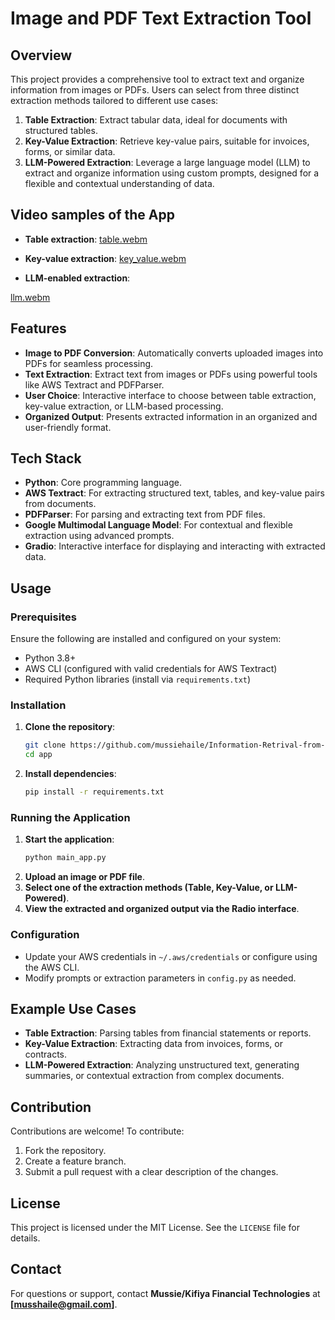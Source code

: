 
# **Image and PDF Text Extraction Tool**

## **Overview**
This project provides a comprehensive tool to extract text and organize information from images or PDFs. Users can select from three distinct extraction methods tailored to different use cases:

1. **Table Extraction**: Extract tabular data, ideal for documents with structured tables.
2. **Key-Value Extraction**: Retrieve key-value pairs, suitable for invoices, forms, or similar data.
3. **LLM-Powered Extraction**: Leverage a large language model (LLM) to extract and organize information using custom prompts, designed for a flexible and contextual understanding of data.

## **Video samples of the App**
- **Table extraction**:
[table.webm](https://github.com/user-attachments/assets/41c00b07-8ff7-44c3-b59d-5e224d0861ab)
- **Key-value extraction**:
  [key_value.webm](https://github.com/user-attachments/assets/e45fb248-8ad4-410f-897e-d9a187234bbb)

- **LLM-enabled extraction**:
  
[llm.webm](https://github.com/user-attachments/assets/307419c6-db98-40fe-beb9-c8a0ef254eb1)

## **Features**
- **Image to PDF Conversion**: Automatically converts uploaded images into PDFs for seamless processing.
- **Text Extraction**: Extract text from images or PDFs using powerful tools like AWS Textract and PDFParser.
- **User Choice**: Interactive interface to choose between table extraction, key-value extraction, or LLM-based processing.
- **Organized Output**: Presents extracted information in an organized and user-friendly format.

## **Tech Stack**
- **Python**: Core programming language.
- **AWS Textract**: For extracting structured text, tables, and key-value pairs from documents.
- **PDFParser**: For parsing and extracting text from PDF files.
- **Google Multimodal Language Model**: For contextual and flexible extraction using advanced prompts.
- **Gradio**: Interactive interface for displaying and interacting with extracted data.

## **Usage**
### **Prerequisites**
Ensure the following are installed and configured on your system:
- Python 3.8+
- AWS CLI (configured with valid credentials for AWS Textract)
- Required Python libraries (install via `requirements.txt`)

### **Installation**
1. **Clone the repository**:
   ```bash
   git clone https://github.com/mussiehaile/Information-Retrival-from-Unstractured-Data
   cd app
   ```
2. **Install dependencies**:
   ```bash
   pip install -r requirements.txt
   ```

### **Running the Application**
1. **Start the application**:
   ```bash
   python main_app.py
   ```
2. **Upload an image or PDF file**.
3. **Select one of the extraction methods (Table, Key-Value, or LLM-Powered)**.
4. **View the extracted and organized output via the Radio interface**.

### **Configuration**
- Update your AWS credentials in `~/.aws/credentials` or configure using the AWS CLI.
- Modify prompts or extraction parameters in `config.py` as needed.

## **Example Use Cases**
- **Table Extraction**: Parsing tables from financial statements or reports.
- **Key-Value Extraction**: Extracting data from invoices, forms, or contracts.
- **LLM-Powered Extraction**: Analyzing unstructured text, generating summaries, or contextual extraction from complex documents.

## **Contribution**
Contributions are welcome! To contribute:
1. Fork the repository.
2. Create a feature branch.
3. Submit a pull request with a clear description of the changes.

## **License**
This project is licensed under the MIT License. See the `LICENSE` file for details.

## **Contact**
For questions or support, contact **Mussie/Kifiya Financial Technologies** at **[musshaile@gmail.com]**.

